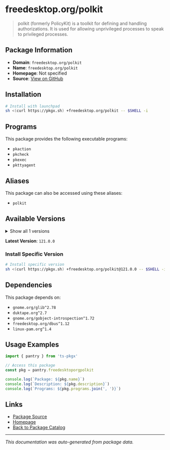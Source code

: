 # freedesktop.org/polkit

> polkit (formerly PolicyKit) is a toolkit for defining and handling authorizations. It is used for allowing unprivileged processes to speak to privileged processes.

## Package Information

- **Domain**: `freedesktop.org/polkit`
- **Name**: `freedesktop.org/polkit`
- **Homepage**: Not specified
- **Source**: [View on GitHub](https://github.com/pkgxdev/pantry/tree/main/projects/freedesktop.org/polkit/package.yml)

## Installation

```bash
# Install with launchpad
sh <(curl https://pkgx.sh) +freedesktop.org/polkit -- $SHELL -i
```

## Programs

This package provides the following executable programs:

- `pkaction`
- `pkcheck`
- `pkexec`
- `pkttyagent`

## Aliases

This package can also be accessed using these aliases:

- `polkit`

## Available Versions

<details>
<summary>Show all 1 versions</summary>

- `121.0.0`

</details>

**Latest Version**: `121.0.0`

### Install Specific Version

```bash
# Install specific version
sh <(curl https://pkgx.sh) +freedesktop.org/polkit@121.0.0 -- $SHELL -i
```

## Dependencies

This package depends on:

- `gnome.org/glib^2.78`
- `duktape.org^2.7`
- `gnome.org/gobject-introspection^1.72`
- `freedesktop.org/dbus^1.12`
- `linux-pam.org^1.4`

## Usage Examples

```typescript
import { pantry } from 'ts-pkgx'

// Access this package
const pkg = pantry.freedesktoporgpolkit

console.log(`Package: ${pkg.name}`)
console.log(`Description: ${pkg.description}`)
console.log(`Programs: ${pkg.programs.join(', ')}`)
```

## Links

- [Package Source](https://github.com/pkgxdev/pantry/tree/main/projects/freedesktop.org/polkit/package.yml)
- [Homepage](#)
- [Back to Package Catalog](../package-catalog.md)

---

*This documentation was auto-generated from package data.*
